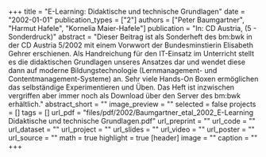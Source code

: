+++
title = "E-Learning: Didaktische und technische Grundlagen"
date = "2002-01-01"
publication_types = ["2"]
authors = ["Peter Baumgartner", "Harmut Hafele", "Kornelia Maier-Hafele"]
publication = "In: CD Austria, (5 - Sonderdruck)"
abstract = "Dieser Beitrag ist als Sonderheft des bm:bwk in der CD Austria 5/2002 mit einem Vorwwort der Bundesminstierin Elisabeth Gehrer erschienen. Als Handreichung für den IT-Einsatz im Unterricht stellt es die didaktischen Grundlagen unseres Ansatzes dar und wendet diese dann auf moderne Bildungstechnologie (Lernmanagement- und Contentmanagement-Systeme) an. Sehr viele Hands-On Boxen ermöglichen das selbständige Experimentieren und Üben. Das Heft ist inzwischen vergriffen aber immer noch als Download über den Server des bm:bwk erhältlich."
abstract_short = ""
image_preview = ""
selected = false
projects = []
tags = []
url_pdf = "files/pdf/2002/Baumgartner_etal_2002_E-Learning Didaktische und technische Grundlagen.pdf"
url_preprint = ""
url_code = ""
url_dataset = ""
url_project = ""
url_slides = ""
url_video = ""
url_poster = ""
url_source = ""
math = true
highlight = true
[header]
image = ""
caption = ""
+++
